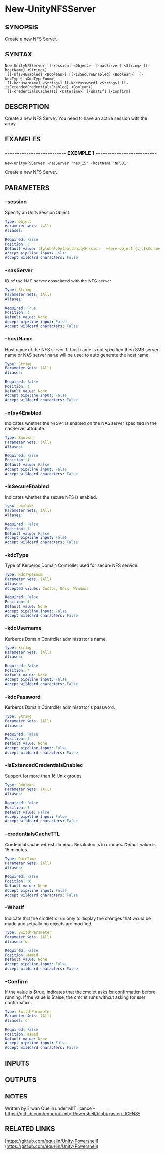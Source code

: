 # New-UnityNFSServer

## SYNOPSIS
Create a new NFS Server.

## SYNTAX

```
New-UnityNFSServer [[-session] <Object>] [-nasServer] <String> [[-hostName] <String>]
 [[-nfsv4Enabled] <Boolean>] [[-isSecureEnabled] <Boolean>] [[-kdcType] <KdcTypeEnum>]
 [[-kdcUsername] <String>] [[-kdcPassword] <String>] [[-isExtendedCredentialsEnabled] <Boolean>]
 [[-credentialsCacheTTL] <DateTime>] [-WhatIf] [-Confirm]
```

## DESCRIPTION
Create a new NFS Server. 
You need to have an active session with the array.

## EXAMPLES

### -------------------------- EXEMPLE 1 --------------------------
```
New-UnityNFSServer -nasServer 'nas_15' -hostName 'NFS01'
```

Create a new NFS Server.

## PARAMETERS

### -session
Specify an UnitySession Object.

```yaml
Type: Object
Parameter Sets: (All)
Aliases: 

Required: False
Position: 1
Default value: ($global:DefaultUnitySession | where-object {$_.IsConnected -eq $true})
Accept pipeline input: False
Accept wildcard characters: False
```

### -nasServer
ID of the NAS server associated with the NFS server.

```yaml
Type: String
Parameter Sets: (All)
Aliases: 

Required: True
Position: 2
Default value: None
Accept pipeline input: False
Accept wildcard characters: False
```

### -hostName
Host name of the NFS server.
If host name is not specified then SMB server name or NAS server name will be used to auto generate the host name.

```yaml
Type: String
Parameter Sets: (All)
Aliases: 

Required: False
Position: 3
Default value: None
Accept pipeline input: False
Accept wildcard characters: False
```

### -nfsv4Enabled
Indicates whether the NFSv4 is enabled on the NAS server specified in the nasServer attribute.

```yaml
Type: Boolean
Parameter Sets: (All)
Aliases: 

Required: False
Position: 4
Default value: False
Accept pipeline input: False
Accept wildcard characters: False
```

### -isSecureEnabled
Indicates whether the secure NFS is enabled.

```yaml
Type: Boolean
Parameter Sets: (All)
Aliases: 

Required: False
Position: 5
Default value: False
Accept pipeline input: False
Accept wildcard characters: False
```

### -kdcType
Type of Kerberos Domain Controller used for secure NFS service.

```yaml
Type: KdcTypeEnum
Parameter Sets: (All)
Aliases: 
Accepted values: Custom, Unix, Windows

Required: False
Position: 6
Default value: None
Accept pipeline input: False
Accept wildcard characters: False
```

### -kdcUsername
Kerberos Domain Controller administrator's name.

```yaml
Type: String
Parameter Sets: (All)
Aliases: 

Required: False
Position: 7
Default value: None
Accept pipeline input: False
Accept wildcard characters: False
```

### -kdcPassword
Kerberos Domain Controller administrator's password.

```yaml
Type: String
Parameter Sets: (All)
Aliases: 

Required: False
Position: 8
Default value: None
Accept pipeline input: False
Accept wildcard characters: False
```

### -isExtendedCredentialsEnabled
Support for more than 16 Unix groups.

```yaml
Type: Boolean
Parameter Sets: (All)
Aliases: 

Required: False
Position: 9
Default value: False
Accept pipeline input: False
Accept wildcard characters: False
```

### -credentialsCacheTTL
Credential cache refresh timeout.
Resolution is in minutes. 
Default value is 15 minutes.

```yaml
Type: DateTime
Parameter Sets: (All)
Aliases: 

Required: False
Position: 10
Default value: None
Accept pipeline input: False
Accept wildcard characters: False
```

### -WhatIf
Indicate that the cmdlet is run only to display the changes that would be made and actually no objects are modified.

```yaml
Type: SwitchParameter
Parameter Sets: (All)
Aliases: wi

Required: False
Position: Named
Default value: None
Accept pipeline input: False
Accept wildcard characters: False
```

### -Confirm
If the value is $true, indicates that the cmdlet asks for confirmation before running.
If the value is $false, the cmdlet runs without asking for user confirmation.

```yaml
Type: SwitchParameter
Parameter Sets: (All)
Aliases: cf

Required: False
Position: Named
Default value: None
Accept pipeline input: False
Accept wildcard characters: False
```

## INPUTS

## OUTPUTS

## NOTES
Written by Erwan Quelin under MIT licence - https://github.com/equelin/Unity-Powershell/blob/master/LICENSE

## RELATED LINKS

[https://github.com/equelin/Unity-Powershell](https://github.com/equelin/Unity-Powershell)

